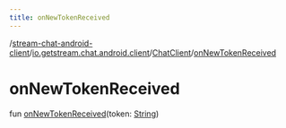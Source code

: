```yaml
---
title: onNewTokenReceived
---
```

/[stream-chat-android-client](../../index.md)/[io.getstream.chat.android.client](../index.md)/[ChatClient](index.md)/[onNewTokenReceived](onNewTokenReceived.md)  
  
  
  
# onNewTokenReceived  
fun [onNewTokenReceived](onNewTokenReceived.md)(token: [String](https://kotlinlang.org/api/latest/jvm/stdlib/kotlin/-string/index.html))
